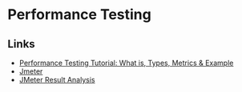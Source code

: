 # Performance Testing

## Links
- [Performance Testing Tutorial: What is, Types, Metrics & Example](https://www.guru99.com/performance-testing.html)
- [Jmeter](https://jmeter.apache.org/)
- [JMeter Result Analysis](https://artoftesting.com/jmeter-result-analysis)
